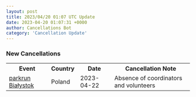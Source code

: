 ```yaml
---
layout: post
title: 2023/04/20 01:07 UTC Update
date: 2023-04-20 01:07:31 +0000
author: Cancellations Bot
category: 'Cancellation Update'
---
```


<h3>New Cancellations</h3>
<div class='hscrollable'>
<table style='width: 100%'>
    <tr>
        <th>Event</th>
        <th>Country</th>
        <th>Date</th>
        <th>Cancellation Note</th>
    </tr>
    <tr>
        <td><a href="https://www.parkrun.pl/bialystok">parkrun Białystok</a></td>
        <td>Poland</td>
        <td>2023-04-22</td>
        <td>Absence of coordinators and volunteers</td>
    </tr>
</table>
</div>
